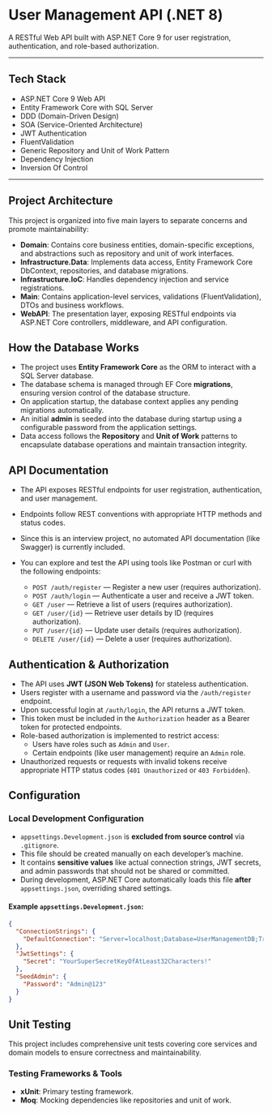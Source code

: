 # User Management API (.NET 8)

A RESTful Web API built with ASP.NET Core 9 for user registration, authentication, and role-based authorization.

---

## Tech Stack

- ASP.NET Core 9 Web API  
- Entity Framework Core with SQL Server  
- DDD (Domain-Driven Design)
- SOA (Service-Oriented Architecture)
- JWT Authentication  
- FluentValidation  
- Generic Repository and Unit of Work Pattern  
- Dependency Injection  
- Inversion Of Control

---

## Project Architecture

This project is organized into five main layers to separate concerns and promote maintainability:

- **Domain**: Contains core business entities, domain-specific exceptions, and abstractions such as repository and unit of work interfaces.
- **Infrastructure.Data**: Implements data access, Entity Framework Core DbContext, repositories, and database migrations.
- **Infrastructure.IoC**: Handles dependency injection and service registrations.
- **Main**: Contains application-level services, validations (FluentValidation), DTOs and business workflows.
- **WebAPI**: The presentation layer, exposing RESTful endpoints via ASP.NET Core controllers, middleware, and API configuration.


## How the Database Works

- The project uses **Entity Framework Core** as the ORM to interact with a SQL Server database.
- The database schema is managed through EF Core **migrations**, ensuring version control of the database structure.
- On application startup, the database context applies any pending migrations automatically.
- An initial **admin** is seeded into the database during startup using a configurable password from the application settings.
- Data access follows the **Repository** and **Unit of Work** patterns to encapsulate database operations and maintain transaction integrity.


## API Documentation

- The API exposes RESTful endpoints for user registration, authentication, and user management.
- Endpoints follow REST conventions with appropriate HTTP methods and status codes.
- Since this is an interview project, no automated API documentation (like Swagger) is currently included.
- You can explore and test the API using tools like Postman or curl with the following endpoints:

  - `POST /auth/register` — Register a new user (requires authorization).
  - `POST /auth/login` — Authenticate a user and receive a JWT token.
  - `GET /user` — Retrieve a list of users (requires authorization).
  - `GET /user/{id}` — Retrieve user details by ID (requires authorization).
  - `PUT /user/{id}` — Update user details (requires authorization).
  - `DELETE /user/{id}` — Delete a user (requires authorization).


## Authentication & Authorization

- The API uses **JWT (JSON Web Tokens)** for stateless authentication.
- Users register with a username and password via the `/auth/register` endpoint.
- Upon successful login at `/auth/login`, the API returns a JWT token.
- This token must be included in the `Authorization` header as a Bearer token for protected endpoints.
- Role-based authorization is implemented to restrict access:
  - Users have roles such as `Admin` and `User`.
  - Certain endpoints (like user management) require an `Admin` role.
- Unauthorized requests or requests with invalid tokens receive appropriate HTTP status codes (`401 Unauthorized` or `403 Forbidden`).


## Configuration

### Local Development Configuration

- `appsettings.Development.json` is **excluded from source control** via `.gitignore`.
- This file should be created manually on each developer’s machine.
- It contains **sensitive values** like actual connection strings, JWT secrets, and admin passwords that should not be shared or committed.
- During development, ASP.NET Core automatically loads this file **after** `appsettings.json`, overriding shared settings.

#### Example `appsettings.Development.json`:

```json
{
  "ConnectionStrings": {
    "DefaultConnection": "Server=localhost;Database=UserManagementDB;Trusted_Connection=True;Encrypt=False"
  },
  "JwtSettings": {
    "Secret": "YourSuperSecretKeyOfAtLeast32Characters!"
  },
  "SeedAdmin": {
    "Password": "Admin@123"
  }
}
```

## Unit Testing

This project includes comprehensive unit tests covering core services and domain models to ensure correctness and maintainability.

### Testing Frameworks & Tools

- **xUnit**: Primary testing framework.
- **Moq**: Mocking dependencies like repositories and unit of work.


